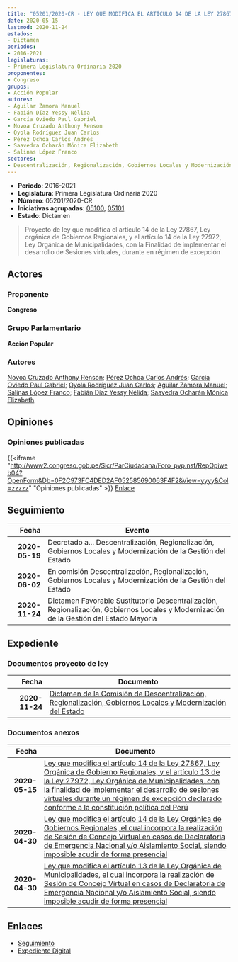 ```yaml
---
title: "05201/2020-CR - LEY QUE MODIFICA EL ARTÍCULO 14 DE LA LEY 27867, LEY ORGÁNICA DE GOBIERNOS REGIONALES, Y EL ARTÍCULO 12 DE LA LEY 27972, LEY ORGÁNICA DE MUNICIPALIDADES, CON LA FINALIDAD DE IMPLEMENTAR EL DESARROLLO DE SESIONES VIRTUALES DURANTE UN RÉGIMEN DE EXCEPCIÓN DELCARADO CONFORME A LA CONSTITUCIÓN POLÍTICA DEL PERÚ"
date: 2020-05-15
lastmod: 2020-11-24
estados:
- Dictamen
periodos:
- 2016-2021
legislaturas:
- Primera Legislatura Ordinaria 2020
proponentes:
- Congreso
grupos:
- Acción Popular
autores:
- Aguilar Zamora Manuel
- Fabián Díaz Yessy Nélida
- García Oviedo Paul Gabriel
- Novoa Cruzado Anthony Renson
- Oyola Rodríguez Juan Carlos
- Pérez Ochoa Carlos Andrés
- Saavedra Ocharán Mónica Elizabeth
- Salinas López Franco
sectores:
- Descentralización, Regionalización, Gobiernos Locales y Modernización de la Gestión del Estado
---
```

- **Periodo**: 2016-2021
- **Legislatura**: Primera Legislatura Ordinaria 2020
- **Número**: 05201/2020-CR
- **Iniciativas agrupadas**: [05100](../../05100/05100), [05101](../../05100/05101)
- **Estado**: Dictamen

> Proyecto de ley que modifica el artículo 14 de la Ley 27867, Ley orgánica de Gobiernos Regionales, y el artículo 14 de la Ley 27972, Ley Orgánica de Municipalidades, con la Finalidad de implementar el desarrollo de Sesiones virtuales, durante en régimen de excepción


## Actores

### Proponente

**Congreso**

### Grupo Parlamentario

**Acción Popular**

### Autores

[Novoa Cruzado Anthony Renson](mailto:mailto:anovoa@congreso.gob.pe); [Pérez Ochoa Carlos Andrés](mailto:mailto:cperezo@congreso.gob.pe); [García Oviedo Paul Gabriel](mailto:mailto:pgarcia@congreso.gob.pe); [Oyola Rodríguez Juan Carlos](mailto:mailto:joyola@congreso.gob.pe); [Aguilar Zamora Manuel](mailto:mailto:maguilarz@congreso.gob.pe); [Salinas López Franco](mailto:mailto:fsalinas@congreso.gob.pe); [Fabián Díaz Yessy Nélida](mailto:mailto:yfabian@congreso.gob.pe); [Saavedra Ocharán Mónica Elizabeth](mailto:mailto:msaavedra@congreso.gob.pe)

## Opiniones

### Opiniones publicadas

{{<iframe "http://www2.congreso.gob.pe/Sicr/ParCiudadana/Foro_pvp.nsf/RepOpiweb04?OpenForm&Db=0F2C973FC4DED2AF052585690063F4F2&View=yyyy&Col=zzzzz" "Opiniones publicadas" >}}
[Enlace](http://www2.congreso.gob.pe/Sicr/ParCiudadana/Foro_pvp.nsf/RepOpiweb04?OpenForm&Db=0F2C973FC4DED2AF052585690063F4F2&View=yyyy&Col=zzzzz)


## Seguimiento

| Fecha | Evento |
|------:|--------|
| **2020-05-19** | Decretado a... Descentralización, Regionalización, Gobiernos Locales y Modernización de la Gestión del Estado |
| **2020-06-02** | En comisión Descentralización, Regionalización, Gobiernos Locales y Modernización de la Gestión del Estado |
| **2020-11-24** | Dictamen Favorable Sustitutorio Descentralización, Regionalización, Gobiernos Locales y Modernización de la Gestión del Estado Mayoria |

## Expediente

### Documentos proyecto de ley

| Fecha | Documento |
|------:|-----------|
| **2020-11-24** | [Dictamen de la Comisión de Descentralización, Regionalización, Gobiernos Locales y Modernización del Estado](http://www.leyes.congreso.gob.pe/Documentos/2016_2021/Dictamenes/Proyectos_de_Ley/05100DC08MAY20201124.pdf) |

### Documentos anexos

| Fecha | Documento |
|------:|-----------|
| **2020-05-15** | [Ley que modifica el artículo 14 de la Ley 27867, Ley Orgánica de Gobierno Regionales, y el artículo 13 de la Ley 27972, Ley Orgánica de Municipalidades, con la finalidad de implementar el desarrollo de sesiones virtuales durante un régimen de excepción declarado conforme a la constitución política del Perú](http://www.leyes.congreso.gob.pe/Documentos/2016_2021/Proyectos_de_Ley_y_de_Resoluciones_Legislativas/PL05201-20200515.pdf) |
| **2020-04-30** | [Ley que modifica el artículo 14 de la Ley Orgánica de Gobiernos Regionales, el cual incorpora la realización de Sesión de Concejo Virtual en casos de Declaratoria de Emergencia Nacional y/o Aislamiento Social, siendo imposible acudir de forma presencial](http://www.leyes.congreso.gob.pe/Documentos/2016_2021/Proyectos_de_Ley_y_de_Resoluciones_Legislativas/PL05101_20200430.pdf) |
| **2020-04-30** | [Ley que modifica el artículo 13 de la Ley Orgánica de Municipalidades, el cual incorpora la realización de Sesión de Concejo Virtual en casos de Declaratoria de Emergencia Nacional y/o Aislamiento Social, siendo imposible acudir de forma presencial](http://www.leyes.congreso.gob.pe/Documentos/2016_2021/Proyectos_de_Ley_y_de_Resoluciones_Legislativas/PL05100_20200430.pdf) |

## Enlaces

- [Seguimiento](http://www2.congreso.gob.pe/Sicr/TraDocEstProc/CLProLey2016.nsf/f7fff46988ca05b1052578e100829cc7/65ed8d17f4cca8230525856900753c1a?OpenDocument)
- [Expediente Digital](http://www2.congreso.gob.pe/Sicr/TraDocEstProc/Expvirt_2011.nsf/visbusqptramdoc1621/05201?opendocument)

